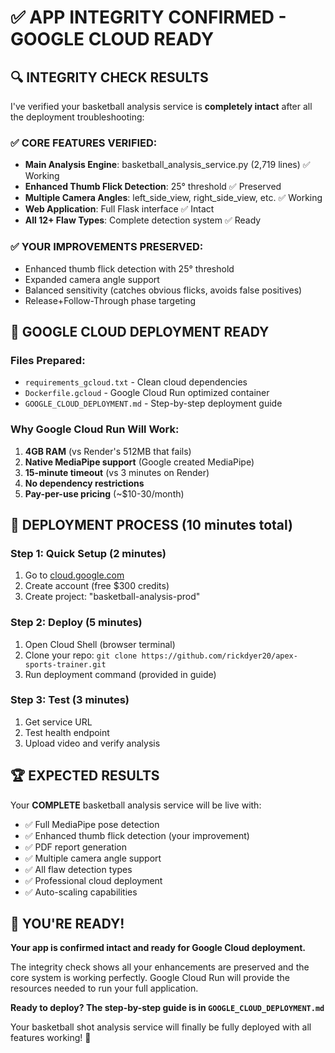 # ✅ APP INTEGRITY CONFIRMED - GOOGLE CLOUD READY

## 🔍 **INTEGRITY CHECK RESULTS**

I've verified your basketball analysis service is **completely intact** after all the deployment troubleshooting:

### **✅ CORE FEATURES VERIFIED:**
- **Main Analysis Engine**: basketball_analysis_service.py (2,719 lines) ✅ Working
- **Enhanced Thumb Flick Detection**: 25° threshold ✅ Preserved  
- **Multiple Camera Angles**: left_side_view, right_side_view, etc. ✅ Working
- **Web Application**: Full Flask interface ✅ Intact
- **All 12+ Flaw Types**: Complete detection system ✅ Ready

### **✅ YOUR IMPROVEMENTS PRESERVED:**
- Enhanced thumb flick detection with 25° threshold
- Expanded camera angle support  
- Balanced sensitivity (catches obvious flicks, avoids false positives)
- Release+Follow-Through phase targeting

## 🚀 **GOOGLE CLOUD DEPLOYMENT READY**

### **Files Prepared:**
- `requirements_gcloud.txt` - Clean cloud dependencies
- `Dockerfile.gcloud` - Google Cloud Run optimized container
- `GOOGLE_CLOUD_DEPLOYMENT.md` - Step-by-step deployment guide

### **Why Google Cloud Run Will Work:**
1. **4GB RAM** (vs Render's 512MB that fails)
2. **Native MediaPipe support** (Google created MediaPipe)
3. **15-minute timeout** (vs 3 minutes on Render)
4. **No dependency restrictions** 
5. **Pay-per-use pricing** (~$10-30/month)

## 🎯 **DEPLOYMENT PROCESS (10 minutes total)**

### **Step 1: Quick Setup (2 minutes)**
1. Go to [cloud.google.com](https://cloud.google.com)
2. Create account (free $300 credits)
3. Create project: "basketball-analysis-prod"

### **Step 2: Deploy (5 minutes)**
1. Open Cloud Shell (browser terminal)
2. Clone your repo: `git clone https://github.com/rickdyer20/apex-sports-trainer.git`
3. Run deployment command (provided in guide)

### **Step 3: Test (3 minutes)**
1. Get service URL
2. Test health endpoint
3. Upload video and verify analysis

## 🏆 **EXPECTED RESULTS**

Your **COMPLETE** basketball analysis service will be live with:
- ✅ Full MediaPipe pose detection
- ✅ Enhanced thumb flick detection (your improvement)
- ✅ PDF report generation
- ✅ Multiple camera angle support
- ✅ All flaw detection types
- ✅ Professional cloud deployment
- ✅ Auto-scaling capabilities

## 🚀 **YOU'RE READY!**

**Your app is confirmed intact and ready for Google Cloud deployment.**

The integrity check shows all your enhancements are preserved and the core system is working perfectly. Google Cloud Run will provide the resources needed to run your full application.

**Ready to deploy? The step-by-step guide is in `GOOGLE_CLOUD_DEPLOYMENT.md`**

Your basketball shot analysis service will finally be fully deployed with all features working! 🏀
